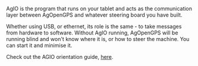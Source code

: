 AgIO is the program that runs on your tablet and acts as the communication layer between AgOpenGPS and whatever steering board you have built.

Whether using USB, or ethernet, its role is the same - to take messages from hardware to software. Without AgIO running, AgOpenGPS will be running blind and won't know where it is, or how to steer the machine. You can start it and minimise it.

Check out the AGIO orientation guide, [here](https://github.com/farmerbriantee/AgOpenGPS/wiki/03.-AgIO-Orientation).